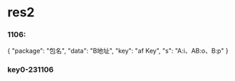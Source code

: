 # res2

### 1106:

{
	"package": "包名",
	"data": "B地址",
	"key": "af Key",
	"s": "A:i、AB:o、B:p"
}

### key0-231106



